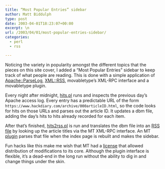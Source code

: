 ```yaml
---
title: “Most Popular Entries” sidebar
author: Matt Biddulph
type: post
date: 2003-04-01T18:23:07+00:00
excerpt: \n
url: /2003/04/01/most-popular-entries-sidebar/
categories:
  - perl
  - rss

---
```

Noticing the variety in popularity amongst the different topics that the pieces on this site cover, I added a &#8220;Most Popular Entries&#8221; sidebar to keep track of what people are reading. This is done with a simple application of [Apache::ParseLog][1], [XML::RSS][2], movabletype&#8217;s XML-RPC interface and a movabletype plugin.

<!--more-->

  
Every night after midnight, [hits.pl][3] runs and inspects the previous day&#8217;s Apache access log. Every entry has a predictable URL of the form `https://www.hackdiary.com/archive/000articleID.html`, so the code looks for hits on those URLs and parses out the article ID. It updates a dbm file, adding the day&#8217;s hits to hits already recorded for each item.

After that&#8217;s finished, [hits2rss.pl][4] is run and translates the dbm file into an [RSS file][5] by looking up the article titles via the MT XML-RPC interface. An MT [plugin][6] parses that file when the index page is rebuilt and makes the sidebar.

Fun hacks like this make me wish that MT had a [license][7] that allowed distribution of modifications to its core. Although the plugin interface is flexible, it&#8217;s a dead-end in the long run without the ability to dig in and change things under the skin.

 [1]: https://search.cpan.org/author/AKIRA/Apache-ParseLog-1.02/
 [2]: https://search.cpan.org/author/KELLAN/XML-RSS-1.02/
 [3]: /src/hits.txt
 [4]: /src/hits2rss.txt
 [5]: https://www.picdiary.com/~mattb/misc/hackdiary_hits.rss
 [6]: /src/tophits.txt
 [7]: https://www.movabletype.org/license.shtml